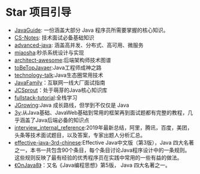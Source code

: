 # Star 项目引导
- [JavaGuide](): 一份涵盖大部分 Java 程序员所需要掌握的核心知识。
- [CS-Notes](): 技术面试必备基础知识
- [advanced-java](): 涵盖高并发、分布式、高可用、微服务
- [miaosha]():秒杀系统设计与实现
- [architect-awesome]():后端架构师技术图谱
- [toBeTopJavaer]():Java工程师成神之路
- [technology-talk]():Java生态圈常用技术
- [JavaFamily]()：互联网一线大厂面试指南
- [JCSprout]()：处于萌芽的Java核心知识库
- [fullstack-tutorial]():全栈学习
- [JGrowing]():Java 成长路线，但学到不仅仅是 Java
- [3y](https://github.com/ZhongFuCheng3y/3y):从Java基础、JavaWeb基础到常用的框架再到面试题都有完整的教程，几乎涵盖了Java后端必备的知识点
- [interview_internal_reference]():2019年最新总结，阿里，腾讯，百度，美团，头条等技术面试题目，以及答案，专家出题人分析汇总。
- [effective-java-3rd-chinese](https://github.com/sjsdfg/effective-java-3rd-chinese):Effective Java中文版（第3版），Java 四大名著之一，本书一共包含90个条目，每个条目讨论Java程序设计中的一条规则。这些规则反映了最有经验的优秀程序员在实践中常用的一些有益的做法。
- [《OnJava8》](https://github.com/LingCoder/OnJava8)：又名《Java编程思想》第5版， Java 四大名著之一。
